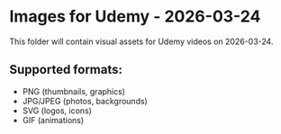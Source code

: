 # Images for Udemy - 2026-03-24

This folder will contain visual assets for Udemy videos on 2026-03-24.

## Supported formats:
- PNG (thumbnails, graphics)
- JPG/JPEG (photos, backgrounds)
- SVG (logos, icons)
- GIF (animations)

